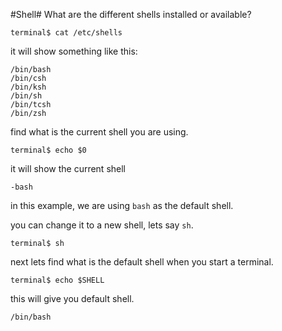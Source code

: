 #Shell#
What are the different shells installed or available?

``` terminal$ cat /etc/shells ```

it will show something like this:

```
/bin/bash
/bin/csh
/bin/ksh
/bin/sh
/bin/tcsh
/bin/zsh
```

find what is the current shell you are using.

``` terminal$ echo $0 ```

it will show the current shell

```
-bash
```
in this example, we are using ```bash``` as the default shell.

you can change it to a new shell, lets say ```sh```.

```
terminal$ sh

```
next lets find what is the default shell when you start a terminal.

```
terminal$ echo $SHELL
````
this will give you default shell.

```
/bin/bash
```


